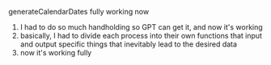 generateCalendarDates fully working now
1. I had to do so much handholding so GPT can get it, and now it's working
2. basically, I had to divide each process into their own functions that input and output specific things that inevitably lead to the desired data
3. now it's working fully